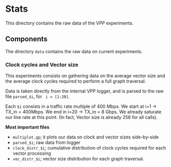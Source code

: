# Stats

This directory contains the raw data of the VPP experiments.

## Components

The directory ```data``` contains the raw data on current experiments.

### Clock cycles and Vector size

This experiments consists on gathering data on the average vector size and the average clock cycles required to perform a full graph traversal.

Data is taken directly from the internal VPP logger, and is parsed to the raw file ```parsed_$i```, for ``` i = [1:20]```.

Each ```$i``` consists in a traffic rate multiple of 400 Mbps. We start at i=1 -> TX_in = 400Mbps. We end in i=20 -> TX_in = 8 Gbps. We already saturate our line rate at this point. (In fact, Vector size is already 256 for all calls).


**Most important files**

- ```multiplot.gp```; it plots our data on clock and vector sizes side-by-side
- ```parsed_$i```; raw data from logger
- ```clock_distr_$i```; cumulative distribution of clock cycles required for each vector processing
- ```vec_distr_$i```; vector size distribution for each graph traversal.